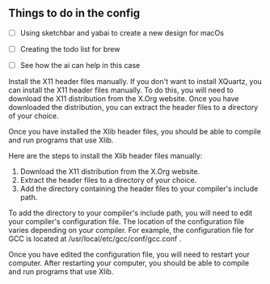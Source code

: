 ## Things to do in the config

- [ ] Using sketchbar and yabai to create a new design for macOs

- [ ] Creating the todo list for brew 
- [ ] See how the ai can help in this case 

Install the X11 header files manually. If you don't want to install
  XQuartz, you can install the X11 header files manually. To do this, you will
  need to download the X11 distribution from the X.Org website. Once you have
  downloaded the distribution, you can extract the header files to a directory
  of your choice.

  Once you have installed the Xlib header files, you should be able to compile
  and run programs that use Xlib.

  Here are the steps to install the Xlib header files manually:

  1. Download the X11 distribution from the X.Org website.
  2. Extract the header files to a directory of your choice.
  3. Add the directory containing the header files to your compiler's include
  path.

  To add the directory to your compiler's include path, you will need to edit
  your compiler's configuration file. The location of the configuration file
  varies depending on your compiler. For example, the configuration file for
  GCC is located at  /usr/local/etc/gcc/conf/gcc.conf .

  Once you have edited the configuration file, you will need to restart your
  computer. After restarting your computer, you should be able to compile and
  run programs that use Xlib.

